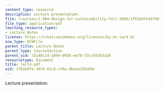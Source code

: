 ```yaml
---
content_type: resource
description: Lecture presentation.
file: /courses/1-964-design-for-sustainability-fall-2006/1f61b9fe3d7401cbc36a4baae320a09c_lect4.pdf
file_type: application/pdf
learning_resource_types:
- Lecture Notes
license: https://creativecommons.org/licenses/by-nc-sa/4.0/
ocw_type: OCWFile
parent_title: Lecture Notes
parent_type: CourseSection
parent_uid: cb148c1d-1884-093b-ee70-33cc93163a20
resourcetype: Document
title: lect4.pdf
uid: 1f61b9fe-3d74-01cb-c36a-4baae320a09c
---
```

Lecture presentation.